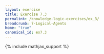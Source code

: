 ```yaml
---
layout: exercise
title: Exercise 7.3
permalink: /knowledge-logic-exercises/ex_3/
breadcrumb: 7-Logical-Agents
home: "true"
canonical_id: ex7.3
---
```


{% include mathjax_support %}


